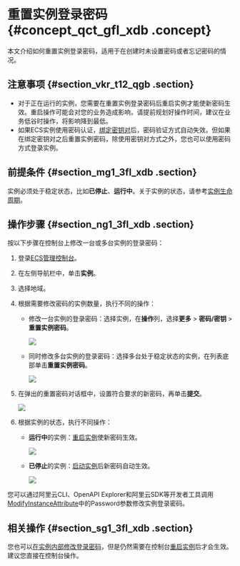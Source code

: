 # 重置实例登录密码 {#concept_qct_gfl_xdb .concept}

本文介绍如何重置实例登录密码，适用于在创建时未设置密码或者忘记密码的情况。

## 注意事项 {#section_vkr_t12_qgb .section}

-   对于正在运行的实例，您需要在重置实例登录密码后重启实例才能使新密码生效。重启操作可能会对您的业务造成影响，请提前规划好操作时间，建议在业务低谷时操作，将影响降到最低。
-   如果ECS实例使用密码认证，[绑定密钥对](../../../../../cn.zh-CN/安全/SSH密钥对/使用SSH密钥对.md#section_d4l_ql1_ydb)后，密码验证方式自动失效。但如果在绑定密钥对之后重置实例密码，除使用密钥对方式之外，您也可以使用密码方式登录实例。

## 前提条件 {#section_mg1_3fl_xdb .section}

实例必须处于稳定状态，比如**已停止**、**运行中**。关于实例的状态，请参考[实例生命周期](cn.zh-CN/实例/实例生命周期/实例生命周期介绍.md#)。

## 操作步骤 {#section_ng1_3fl_xdb .section}

按以下步骤在控制台上修改一台或多台实例的登录密码：

1.  登录[ECS管理控制台](https://ecs.console.aliyun.com/?spm=a2c4g.11186623.2.9.FNEORG#/home)。
2.  在左侧导航栏中，单击**实例**。
3.  选择地域。
4.  根据需要修改密码的实例数量，执行不同的操作：
    -   修改一台实例的登录密码：选择实例，在**操作**列，选择**更多** \> **密码/密钥** \> **重置实例密码**。

        ![](http://static-aliyun-doc.oss-cn-hangzhou.aliyuncs.com/assets/img/9647/155289794932543_zh-CN.png)

    -   同时修改多台实例的登录密码：选择多台处于稳定状态的实例，在列表底部单击**重置实例密码**。

        ![](http://static-aliyun-doc.oss-cn-hangzhou.aliyuncs.com/assets/img/9647/15528979495442_zh-CN.png)

5.  在弹出的重置密码对话框中，设置符合要求的新密码，再单击**提交**。

    ![](http://static-aliyun-doc.oss-cn-hangzhou.aliyuncs.com/assets/img/9647/15528979495443_zh-CN.png)

6.  根据实例的状态，执行不同操作：
    -   **运行中**的实例：[重启实例](cn.zh-CN/实例/实例生命周期/重启实例.md#)使新密码生效。

        ![](http://static-aliyun-doc.oss-cn-hangzhou.aliyuncs.com/assets/img/9647/155289794932546_zh-CN.png)

    -   **已停止**的实例：[启动实例](../../../../../cn.zh-CN/实例/实例生命周期/启动和停止实例.md#)后新密码自动生效。

        ![](http://static-aliyun-doc.oss-cn-hangzhou.aliyuncs.com/assets/img/9647/155289794932547_zh-CN.png)


您可以通过阿里云CLI、OpenAPI Explorer和阿里云SDK等开发者工具调用[ModifyInstanceAttribute](../../../../../cn.zh-CN/API参考/实例/ModifyInstanceAttribute.md#)中的Password参数修改实例登录密码。

## 相关操作 {#section_sg1_3fl_xdb .section}

您也可以[在实例内部修改登录密码](cn.zh-CN/实例/配置实例/在实例内部修改登录密码.md#)，但是仍然需要在控制台[重启实例](cn.zh-CN/实例/实例生命周期/重启实例.md#)后才会生效。建议您直接在控制台操作。

